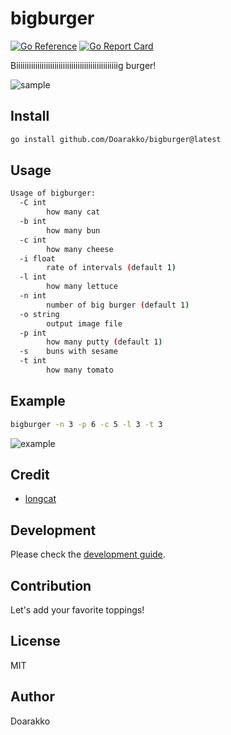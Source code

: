 # bigburger

[![Go Reference](https://pkg.go.dev/badge/github.com/Doarakko/bigburger.svg)](https://pkg.go.dev/github.com/Doarakko/bigburger)
[![Go Report Card](https://goreportcard.com/badge/github.com/Doarakko/bigburger)](https://goreportcard.com/report/github.com/Doarakko/bigburger)

Biiiiiiiiiiiiiiiiiiiiiiiiiiiiiiiiiiiiiiiiiiiiiiiig burger!

![sample](./sample.gif)

## Install

```bash
go install github.com/Doarakko/bigburger@latest
```

## Usage

```bash
Usage of bigburger:
  -C int
    	how many cat
  -b int
    	how many bun
  -c int
    	how many cheese
  -i float
    	rate of intervals (default 1)
  -l int
    	how many lettuce
  -n int
    	number of big burger (default 1)
  -o string
    	output image file
  -p int
    	how many putty (default 1)
  -s	buns with sesame
  -t int
    	how many tomato
```

## Example

```bash
bigburger -n 3 -p 6 -c 5 -l 3 -t 3
```

![example](./sample2.gif)

## Credit

- [longcat](https://github.com/mattn/longcat)

## Development

Please check the [development guide](./DEVELOPMENT.md).

## Contribution

Let's add your favorite toppings!

## License

MIT

## Author

Doarakko
